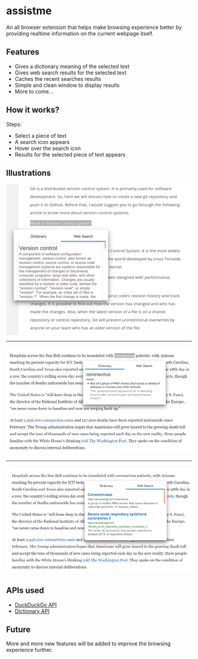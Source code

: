# assistme
An all browser extension that helps make browsing experience better by providing realtime information on the current webpage itself.

## Features
* Gives a dictionary meaning of the selected text
* Gives web search results for the selected text
* Caches the recent searches results
* Simple and clean window to display results
* More to come...

## How it works?
Steps:
* Select a piece of text
* A search icon appears
* Hover over the search icon
* Results for the selected piece of text appears

## Illustrations
![Demo](./images/assistme_demo1.png)<br><hr>

![Demo](./images/assistme_demo2.png)<br><hr>

![Demo](./images/assistme_demo3.png)

## APIs used
* [DuckDuckGo API](https://api.duckduckgo.com)
* [Dictionary API](https://dictionaryapi.dev/)

## Future
More and more new features will be added to improve the browsing experience further.
